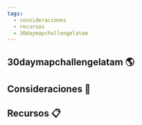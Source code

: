 ```yaml
---
tags:
  - consideraciones
  - recursos
  - 30daymapchallengelatam
---
```


## 30daymapchallengelatam 🌎


## Consideraciones 📌 


## Recursos 📋
